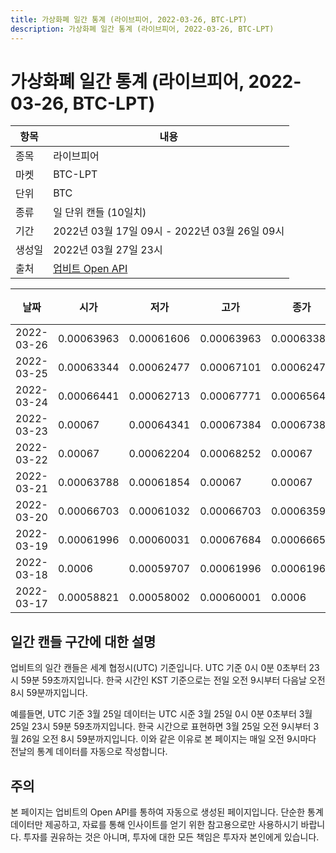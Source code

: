 ```yaml
---
title: 가상화폐 일간 통계 (라이브피어, 2022-03-26, BTC-LPT)
description: 가상화폐 일간 통계 (라이브피어, 2022-03-26, BTC-LPT)
---
```



가상화폐 일간 통계 (라이브피어, 2022-03-26, BTC-LPT)
===

|항목|내용|
|--|--|
|종목|라이브피어|
|마켓|BTC-LPT|
|단위|BTC|
|종류|일 단위 캔들 (10일치)|
|기간|2022년 03월 17일 09시 - 2022년 03월 26일 09시|
|생성일|2022년 03월 27일 23시|
|출처|[업비트 Open API](https://docs.upbit.com)|


|날짜|시가|저가|고가|종가|비고|
|--|--|--|--|--|--|
|2022-03-26|0.00063963|0.00061606|0.00063963|0.00063383|    |
|2022-03-25|0.00063344|0.00062477|0.00067101|0.00062477|    |
|2022-03-24|0.00066441|0.00062713|0.00067771|0.00065642|    |
|2022-03-23|0.00067|0.00064341|0.00067384|0.00067383|    |
|2022-03-22|0.00067|0.00062204|0.00068252|0.00067|    |
|2022-03-21|0.00063788|0.00061854|0.00067|0.00067|    |
|2022-03-20|0.00066703|0.00061032|0.00066703|0.00063594|    |
|2022-03-19|0.00061996|0.00060031|0.00067684|0.00066659|    |
|2022-03-18|0.0006|0.00059707|0.00061996|0.0006196|    |
|2022-03-17|0.00058821|0.00058002|0.00060001|0.0006|    |


일간 캔들 구간에 대한 설명
---


업비트의 일간 캔들은 세계 협정시(UTC) 기준입니다. 
UTC 기준 0시 0분 0초부터 23시 59분 59초까지입니다. 
한국 시간인 KST 기준으로는 전일 오전 9시부터 다음날 오전 8시 59분까지입니다. 


예를들면, UTC 기준 3월 25일 데이터는 UTC 시준 3월 25일 0시 0분 0초부터 3월 25일 23시 59분 59초까지입니다. 
한국 시간으로 표현하면 3월 25일 오전 9시부터 3월 26일 오전 8시 59분까지입니다. 
이와 같은 이유로 본 페이지는 매일 오전 9시마다 전날의 통계 데이터를 자동으로 작성합니다. 


주의
---


본 페이지는 업비트의 Open API를 통하여 자동으로 생성된 페이지입니다. 
단순한 통계 데이터만 제공하고, 자료를 통해 인사이트를 얻기 위한 참고용으로만 사용하시기 바랍니다. 
투자를 권유하는 것은 아니며, 투자에 대한 모든 책임은 투자자 본인에게 있습니다. 
